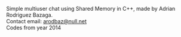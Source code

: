 Simple multiuser chat using Shared Memory in C++, made by Adrian Rodriguez Bazaga.</br>
Contact email: arodbaz@null.net</br>
Codes from year 2014</br>
